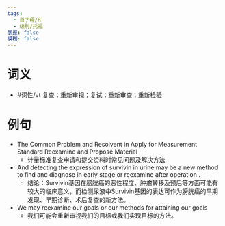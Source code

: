 ```yaml
---
tags:
  - 首字母/R
  - 级别/托福
掌握: false
模糊: false
---
```

# 词义
- #词性/vt  复查；重新审视；复试；重新审查；重新检验
# 例句
- The Common Problem and Resolvent in Apply for Measurement Standard Reexamine and Propose Material
	- 计量标准复查申请和提交资料时常见问题及解决方法
- And detecting the expression of survivin in urine may be a new method to find and diagnose in early stage or reexamine after operation .
	- 结论：Survivin基因在膀胱癌的恶性程度、肿瘤转移及预后等方面可能有较大的临床意义，而检测尿液中Survivin基因的表达可作为膀胱癌的早期发现、早期诊断、术后复查的新方法。
- We may reexamine our goals or our methods for attaining our goals
	- 我们可能会重新审视我们的目标或我们实现目标的方法。
